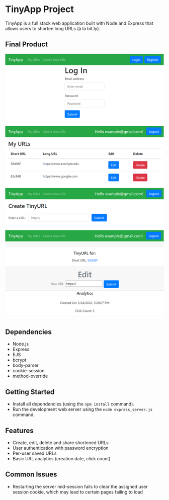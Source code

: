 # TinyApp Project

TinyApp is a full stack web application built with Node and Express that allows users to shorten long URLs (à la bit.ly).

## Final Product

!["Screenshot of login page"](https://github.com/robotsch/tinyapp/blob/main/docs/login.PNG?raw=true)
!["Screenshot of URL listing"](https://github.com/robotsch/tinyapp/blob/main/docs/url_list.PNG?raw=true)
!["Screenshot of URL creation page"](https://github.com/robotsch/tinyapp/blob/main/docs/url_creation.PNG?raw=true)
!["Screenshot of URL Edit page"](https://github.com/robotsch/tinyapp/blob/main/docs/url_edit.PNG?raw=true)

## Dependencies

- Node.js
- Express
- EJS
- bcrypt
- body-parser
- cookie-session
- method-override


## Getting Started

- Install all dependencies (using the `npm install` command).
- Run the development web server using the `node express_server.js` command.

## Features

- Create, edit, delete and share shortened URLs
- User authentication with password encryption
- Per-user saved URLs
- Basic URL analytics (creation date, click count)

## Common Issues

- Restarting the server mid-session fails to clear the assigned user session cookie, which may lead to certain pages failing to load